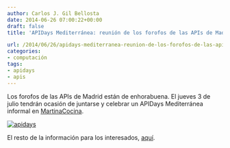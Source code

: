 ```yaml
---
author: Carlos J. Gil Bellosta
date: 2014-06-26 07:00:22+00:00
draft: false
title: 'APIDays Mediterránea: reunión de los forofos de las APIs de Madrid'

url: /2014/06/26/apidays-mediterranea-reunion-de-los-forofos-de-las-apis-de-madrid/
categories:
- computación
tags:
- apidays
- apis
---
```


Los forofos de las APIs de Madrid están de enhorabuena. El jueves 3 de julio tendrán ocasión de juntarse y celebrar un APIDays Mediterránea informal en [MartinaCocina](http://www.martinacocina.es).

[![apidays](/wp-uploads/2014/06/apidays.png)
](/wp-uploads/2014/06/apidays.png)

El resto de la información para los interesados, [aquí](http://www.meetup.com/APIdays-Mediterranea-community/events/190923822/).
